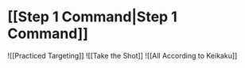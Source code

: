 # [[Step 1 Command|Step 1 Command]]
![[Practiced Targeting]]
![[Take the Shot]]
![[All According to Keikaku]]